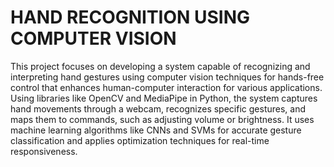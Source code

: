 # HAND RECOGNITION USING COMPUTER VISION

This project focuses on developing a system capable of recognizing and interpreting hand gestures using computer vision techniques for 
hands-free control that enhances human-computer interaction for various applications.
Using libraries like OpenCV and MediaPipe in Python, the system captures hand movements through a webcam, recognizes specific gestures, 
and maps them to commands, such as adjusting volume or brightness.
It uses machine learning algorithms like CNNs and SVMs for accurate gesture classification and applies optimization techniques for real-time 
responsiveness.
